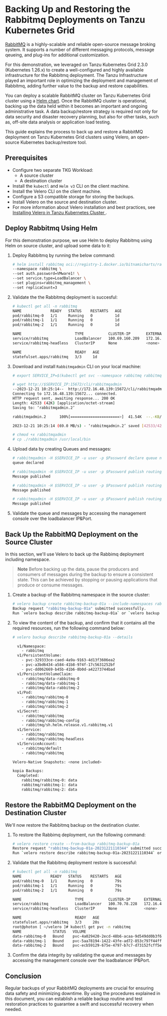 # Backing Up and Restoring the Rabbitmq Deployments on Tanzu Kubernetes Grid

[RabbitMQ](https://www.rabbitmq.com/) is a highly-scalable and reliable open-source message broking system. It supports a number of different messaging protocols, message qeueing, and plug-ins for additional customization.

For this demonstration, we leveraged on Tanzu Kubernetes Grid 2.3.0 (Kubernetes 1.26.x) to create a well-configured and highly available infrastructure for the Rabbitmq deployment. The Tanzu Infrastructure played an important role in optimizing the deployment and management of Rabbitmq, adding further value to the backup and restore capabilities.

You can deploy a scalable RabbitMQ cluster on Tanzu Kubernetes Grid cluster using a [Helm chart](https://github.com/bitnami/charts/tree/main/bitnami/rabbitmq). Once the RabbitMQ cluster is operational, backing up the data held within it becomes an important and ongoing administrative task. A data backup/restore strategy is required not only for data security and disaster recovery planning, but also for other tasks, such as, off-site data analysis or application load testing.


This guide explains the process to back up and restore a RabbitMQ deployment on Tanzu Kubernetes Grid clusters using Velero, an open-source Kubernetes backup/restore tool.

## Prerequisites
- Configure two separate TKG Workload: 
  - A source cluster 
  - A destination cluster 
- Install the `kubectl` and `Helm v3` CLI on the client machine.
- Install the Velero CLI on the client machine.
- Configure a S3 compatible storage for storing the backups.
- Install Velero on the source and destination cluster. 
- For more information about Velero installation and best practices, see [Installing Velero in Tanzu Kubernetes Cluster
](./velero-with-restic.md).

## Deploy Rabbitmq Using Helm

For this demonstration purpose, we use Helm to deploy Rabbitmq using Helm on source cluster, and upload some data to it:

1. Deploy Rabbitmq by running the below command:

    ```bash
    # helm install rabbitmq oci://registry-1.docker.io/bitnamicharts/rabbitmq \
    --namespace rabbitmq \
    --set auth.password=VMware1! \
    --set service.type=LoadBalancer \
    --set plugins=rabbitmq_management \
    --set replicaCount=3
    ```
1. Validate the the Rabbitmq deployment is succesful:

    ```bash
    # kubectl get all -n rabbitmq
    NAME             READY   STATUS    RESTARTS   AGE
    pod/rabbitmq-0   1/1     Running   0          1d
    pod/rabbitmq-1   1/1     Running   0          1d
    pod/rabbitmq-2   1/1     Running   0          1d

    NAME                        TYPE           CLUSTER-IP       EXTERNAL-IP     PORT(S)                                                         AGE
    service/rabbitmq            LoadBalancer   100.69.160.209   172.16.48.139   5672:32580/TCP,4369:31225/TCP,25672:31930/TCP,15672:31567/TCP   1d
    service/rabbitmq-headless   ClusterIP      None             <none>          4369/TCP,5672/TCP,25672/TCP,15672/TCP                           1d

    NAME                        READY   AGE
    statefulset.apps/rabbitmq   3/3     1d
    ```
1. Download and install `Rabbitmqadmin` CLI on your local machine:

    ```bash
    # export SERVICE_IP=$(kubectl get svc --namespace rabbitmq rabbitmq --template "{{ range (index .status.loadBalancer.ingress 0) }}{{ . }}{{ end }}")

    # wget http://$SERVICE_IP:15672/cli/rabbitmqadmin
    --2023-12-21 10:25:14--  http://172.16.48.139:15672/cli/rabbitmqadmin
    Connecting to 172.16.48.139:15672... connected.
    HTTP request sent, awaiting response... 200 OK
    Length: 42533 (42K) [application/octet-stream]
    Saving to: ‘rabbitmqadmin.2’

    rabbitmqadmin.2      100%[======================>]  41.54K  --.-KB/s    in 0.001s

    2023-12-21 10:25:14 (69.0 MB/s) - ‘rabbitmqadmin.2’ saved [42533/42533]

    # chmod +x rabbitmqadmin
    # cp ./rabbitmqadmin /usr/local/bin
    ```
1. Upload data by creating Queues and messages:

    ```bash
    # rabbitmqadmin -H $SERVICE_IP -u user -p $Password declare queue name=my-queue durable=true
    queue declared

    # rabbitmqadmin -H $SERVICE_IP -u user -p $Password publish routing_key=my-queue payload="message 1"  properties="{\"delivery_mode\":2}"
    Message published

    # rabbitmqadmin -H $SERVICE_IP -u user -p $Password publish routing_key=my-queue payload="message 2"  properties="{\"delivery_mode\":2}"
    Message published

    # rabbitmqadmin -H $SERVICE_IP -u user -p $Password publish routing_key=my-queue payload="message 3"  properties="{\"delivery_mode\":2}"
    Message published
    ```
1. Validate the queue and messages by accessing the management console over the loadbalancer IP&Port.

## Back Up the RabbitMQ Deployment on the Source Cluster

In this section, we'll use Velero to back up the Rabbimq deployment including namespace.

> **Note** Before backing up the data, pause the producers and consumers of messages during the backup to ensure a consistent state. This can be achieved by stopping or pausing applications that produce or consume messages.

1. Create a backup of the Rabbitmq namespace in the source cluster:

    ```bash
    # velero backup create rabbitmq-backup-01a --include-namespaces rabbitmq
    Backup request "rabbitmq-backup-01a" submitted successfully.
    Run `velero backup describe rabbitmq-backup-01a` or `velero backup logs rabbitmq-backup-01a` for more details.
    ```
1. To view the content of the backup, and confirm that it contains all the required resources, run the following command below:

    ```bash
    # velero backup describe rabbitmq-backup-01a --details
    
      v1/Namespace:
        - rabbitmq
      v1/PersistentVolume:
        - pvc-329333ce-caed-4a9a-9163-4d13f3606ea2
        - pvc-a3bd6434-a584-41b8-974f-17c5631252bf
        - pvc-dd062669-b45b-41b6-8b0d-a42273744bad
      v1/PersistentVolumeClaim:
        - rabbitmq/data-rabbitmq-0
        - rabbitmq/data-rabbitmq-1
        - rabbitmq/data-rabbitmq-2
      v1/Pod:
        - rabbitmq/rabbitmq-0
        - rabbitmq/rabbitmq-1
        - rabbitmq/rabbitmq-2
      v1/Secret:
        - rabbitmq/rabbitmq
        - rabbitmq/rabbitmq-config
        - rabbitmq/sh.helm.release.v1.rabbitmq.v1
      v1/Service:
        - rabbitmq/rabbitmq
        - rabbitmq/rabbitmq-headless
      v1/ServiceAccount:
        - rabbitmq/default
        - rabbitmq/rabbitmq
    
    Velero-Native Snapshots: <none included>
    
    kopia Backups:
      Completed:
        rabbitmq/rabbitmq-0: data
        rabbitmq/rabbitmq-1: data
        rabbitmq/rabbitmq-2: data
    ```

## Restore the RabbitMQ Deployment on the Destination Cluster

We'll now restore the Rabbitmq backup on the destination cluster.

1. To restore the Rabbimq deployment, run the following command:

    ```bash
    # velero restore create --from-backup rabbitmq-backup-01a
    Restore request "rabbitmq-backup-01a-20231221110344" submitted successfully.
    Run `velero restore describe rabbitmq-backup-01a-20231221110344` or `velero restore logs rabbitmq-backup-01a-20231221110344` for more details.
    ```
1. Validate that the Rabbitmq deployment restore is successful:

    ```bash
    # kubectl get all -n rabbitmq
    NAME             READY   STATUS    RESTARTS   AGE
    pod/rabbitmq-0   1/1     Running   0          79s
    pod/rabbitmq-1   1/1     Running   0          79s
    pod/rabbitmq-2   1/1     Running   0          79s

    NAME                        TYPE           CLUSTER-IP      EXTERNAL-IP     PORT(S)                                                         AGE
    service/rabbitmq            LoadBalancer   100.70.78.228   172.16.48.140   5672:31947/TCP,4369:32370/TCP,25672:32684/TCP,15672:31691/TCP   78s
    service/rabbitmq-headless   ClusterIP      None            <none>          4369/TCP,5672/TCP,25672/TCP,15672/TCP                           78s

    NAME                        READY   AGE
    statefulset.apps/rabbitmq   3/3     20s
    root@photon [ ~/velero ]# kubectl get pvc -n rabbitmq
    NAME              STATUS   VOLUME                                     CAPACITY   ACCESS MODES   STORAGECLASS   AGE
    data-rabbitmq-0   Bound    pvc-4a029420-2ecd-48b6-acaa-9d549dd0b3f6   8Gi        RWO            default        88s
    data-rabbitmq-1   Bound    pvc-5aa78194-1422-43fe-ad72-853c797f44ff   8Gi        RWO            default        88s
    data-rabbitmq-2   Bound    pvc-ecb59129-675e-4797-b7c7-d73152fcff5e   8Gi        RWO            default        88s
    ```
1. Confirm the data integrity by validating the queue and messages by accessing the management console over the loadbalancer IP&Port.

## Conclusion

Regular backups of your RabbitMQ deployments are crucial for ensuring data safety and minimizing downtime. By using the procedures explained in this document, you can establish a reliable backup routine and test restoration practices to guarantee a swift and successful recovery when needed.
